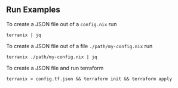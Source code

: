 
## Run Examples

To create a JSON file out of a `config.nix` run

```shell
terranix | jq
```

To create a JSON file out of a file `./path/my-config.nix` run

```shell
terranix ./path/my-config.nix | jq
```

To create a JSON file and run terraform

```shell
terranix > config.tf.json && terraform init && terraform apply
```
